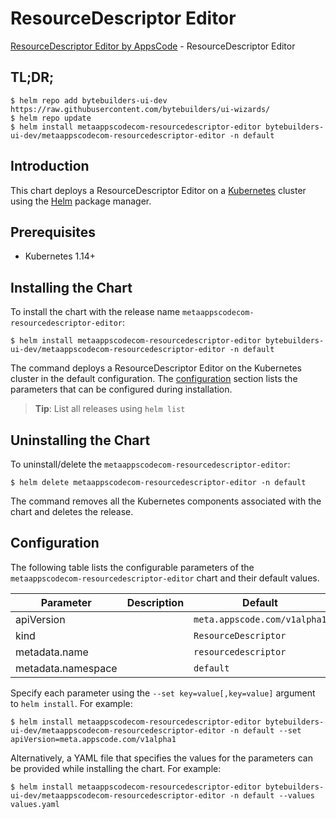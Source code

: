 # ResourceDescriptor Editor

[ResourceDescriptor Editor by AppsCode](https://byte.builders) - ResourceDescriptor Editor

## TL;DR;

```console
$ helm repo add bytebuilders-ui-dev https://raw.githubusercontent.com/bytebuilders/ui-wizards/
$ helm repo update
$ helm install metaappscodecom-resourcedescriptor-editor bytebuilders-ui-dev/metaappscodecom-resourcedescriptor-editor -n default
```

## Introduction

This chart deploys a ResourceDescriptor Editor on a [Kubernetes](http://kubernetes.io) cluster using the [Helm](https://helm.sh) package manager.

## Prerequisites

- Kubernetes 1.14+

## Installing the Chart

To install the chart with the release name `metaappscodecom-resourcedescriptor-editor`:

```console
$ helm install metaappscodecom-resourcedescriptor-editor bytebuilders-ui-dev/metaappscodecom-resourcedescriptor-editor -n default
```

The command deploys a ResourceDescriptor Editor on the Kubernetes cluster in the default configuration. The [configuration](#configuration) section lists the parameters that can be configured during installation.

> **Tip**: List all releases using `helm list`

## Uninstalling the Chart

To uninstall/delete the `metaappscodecom-resourcedescriptor-editor`:

```console
$ helm delete metaappscodecom-resourcedescriptor-editor -n default
```

The command removes all the Kubernetes components associated with the chart and deletes the release.

## Configuration

The following table lists the configurable parameters of the `metaappscodecom-resourcedescriptor-editor` chart and their default values.

|     Parameter      | Description |           Default            |
|--------------------|-------------|------------------------------|
| apiVersion         |             | `meta.appscode.com/v1alpha1` |
| kind               |             | `ResourceDescriptor`         |
| metadata.name      |             | `resourcedescriptor`         |
| metadata.namespace |             | `default`                    |


Specify each parameter using the `--set key=value[,key=value]` argument to `helm install`. For example:

```console
$ helm install metaappscodecom-resourcedescriptor-editor bytebuilders-ui-dev/metaappscodecom-resourcedescriptor-editor -n default --set apiVersion=meta.appscode.com/v1alpha1
```

Alternatively, a YAML file that specifies the values for the parameters can be provided while
installing the chart. For example:

```console
$ helm install metaappscodecom-resourcedescriptor-editor bytebuilders-ui-dev/metaappscodecom-resourcedescriptor-editor -n default --values values.yaml
```
